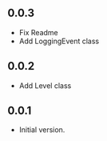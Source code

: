 ## 0.0.3
- Fix Readme
- Add LoggingEvent class

## 0.0.2
- Add Level class

## 0.0.1
- Initial version.
